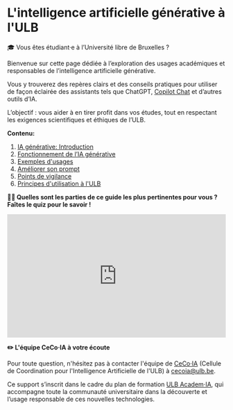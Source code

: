 # L'intelligence artificielle générative à l'ULB

🎓 Vous êtes étudiant·e à l’Université libre de Bruxelles ?

Bienvenue sur cette page dédiée à l’exploration des usages académiques et responsables de l’intelligence artificielle générative. 

Vous y trouverez des repères clairs et des conseils pratiques pour utiliser de façon éclairée des assistants tels que ChatGPT, [Copilot Chat](https://copilot.cloud.microsoft/) et d’autres outils d’IA.

L’objectif : vous aider à en tirer profit dans vos études, tout en respectant les exigences scientifiques et éthiques de l’ULB.

**Contenu:**

1. [IA générative: Introduction](part1)
2. [Fonctionnement de l’IA générative](part2)
3. [Exemples d'usages](part3)
4. [Améliorer son prompt](part4)
5. [Points de vigilance](part5)
6. [Principes d'utilisation à l'ULB](part6)

**👩‍🎓 Quelles sont les parties de ce guide les plus pertinentes pour vous ? Faîtes le quiz pour le savoir !**

<center>
    <div style="width: 100%;">
        <div style="position: relative; padding-bottom: 56.25%; padding-top: 0; height: 0;"><iframe title="Teste tes connaissances sur l'IA " frameborder="0" width="1200" height="675" style="position: absolute; top: 0; left: 0; width: 100%; height: 100%;" src="https://view.genially.com/675bfde6780f15e3bedbffcf" type="text/html" allowscriptaccess="always" allowfullscreen="true" scrolling="yes" allownetworking="all"></iframe> </div>
    </div>
</center>


**✏️ L'équipe CeCo·IA à votre écoute**

Pour toute question, n'hésitez pas à contacter l'équipe de [CeCo·IA](https://www.ulb.be/fr/intelligence-artificielle/academ%C2%B7ia-plan-de-formation-pour-lintelligence-artificielle) (Cellule de Coordination pour l'Intelligence Artificielle de l'ULB) à [cecoia@ulb.be](mailto:cecoia@ulb.be). 

Ce support s’inscrit dans le cadre du plan de formation  <a href="https://www.ulb.be/fr/intelligence-artificielle/academ%C2%B7ia-plan-de-formation-pour-lintelligence-artificielle" target="_blank">ULB Academ·IA</a>, qui accompagne toute la communauté universitaire dans la découverte et l’usage responsable de ces nouvelles technologies.



